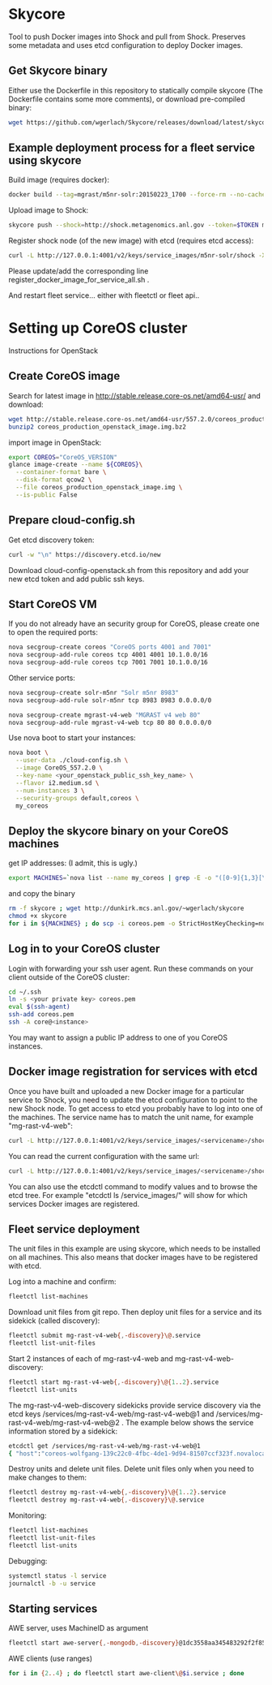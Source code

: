 # Skycore

Tool to push Docker images into Shock and pull from Shock. Preserves some metadata and uses etcd configuration to deploy Docker images.

## Get Skycore binary
Either use the Dockerfile in this repository to statically compile skycore (The Dockerfile contains some more comments), or download pre-compiled binary:

```bash
wget https://github.com/wgerlach/Skycore/releases/download/latest/skycore
```

## Example deployment process for a fleet service using skycore
Build image (requires docker):
```bash
docker build --tag=mgrast/m5nr-solr:20150223_1700 --force-rm --no-cache https://raw.githubusercontent.com/MG-RAST/myM5NR/master/solr/docker/Dockerfile
```
Upload image to Shock:
```bash
skycore push --shock=http://shock.metagenomics.anl.gov --token=$TOKEN mgrast/m5nr-solr:20150223_1700
```
Register shock node (of the new image) with etcd (requires etcd access):
```bash
curl -L http://127.0.0.1:4001/v2/keys/service_images/m5nr-solr/shock -XPUT -d value="shock.metagenomics.anl.gov/node/<node_id>"
```
Please update/add the corresponding line register_docker_image_for_service_all.sh .

And restart fleet service... either with fleetctl or fleet api..

# Setting up CoreOS cluster
Instructions for OpenStack

## Create CoreOS image

Search for latest image in http://stable.release.core-os.net/amd64-usr/ and download:
```bash
wget http://stable.release.core-os.net/amd64-usr/557.2.0/coreos_production_openstack_image.img.bz2
bunzip2 coreos_production_openstack_image.img.bz2
```

import image in OpenStack:
```bash
export COREOS="CoreOS_VERSION"
glance image-create --name ${COREOS}\
  --container-format bare \
  --disk-format qcow2 \
  --file coreos_production_openstack_image.img \
  --is-public False
```

## Prepare cloud-config.sh
Get etcd discovery token:
```bash
curl -w "\n" https://discovery.etcd.io/new
```

Download cloud-config-openstack.sh from this repository and add your new etcd token and add public ssh keys.

## Start CoreOS VM

If you do not already have an security group for CoreOS, please create one to open the required ports:
```bash
nova secgroup-create coreos "CoreOS ports 4001 and 7001"
nova secgroup-add-rule coreos tcp 4001 4001 10.1.0.0/16
nova secgroup-add-rule coreos tcp 7001 7001 10.1.0.0/16
```

Other service ports:
```bash
nova secgroup-create solr-m5nr "Solr m5nr 8983"
nova secgroup-add-rule solr-m5nr tcp 8983 8983 0.0.0.0/0

nova secgroup-create mgrast-v4-web "MGRAST v4 web 80"
nova secgroup-add-rule mgrast-v4-web tcp 80 80 0.0.0.0/0
```

Use nova boot to start your instances:
```bash
nova boot \
  --user-data ./cloud-config.sh \
  --image CoreOS_557.2.0 \
  --key-name <your_openstack_public_ssh_key_name> \
  --flavor i2.medium.sd \
  --num-instances 3 \
  --security-groups default,coreos \
  my_coreos
```

## Deploy the skycore binary on your CoreOS machines

get IP addresses: (I admit, this is ugly.)
```bash
export MACHINES=`nova list --name my_coreos | grep -E -o "([0-9]{1,3}[\.]){3}[0-9]{1,3}" | tr '\n' ' '` ; echo ${MACHINES}
```
and copy the binary
```bash
rm -f skycore ; wget http://dunkirk.mcs.anl.gov/~wgerlach/skycore
chmod +x skycore
for i in ${MACHINES} ; do scp -i coreos.pem -o StrictHostKeyChecking=no ./skycore core@${i}: ; done
```

## Log in to your CoreOS cluster

Login with forwarding your ssh user agent. Run these commands on your client outside of the CoreOS cluster:
```bash
cd ~/.ssh 
ln -s <your private key> coreos.pem
eval $(ssh-agent)
ssh-add coreos.pem
ssh -A core@<instance>
```
You may want to assign a public IP address to one of you CoreOS instances.

## Docker image registration for services with etcd
Once you have built and uploaded a new Docker image for a particular service to Shock, you need to update the etcd configuration to point to the new Shock node. To get access to etcd you probably have to log into one of the machines. The service name has to match the unit name, for example "mg-rast-v4-web":
```bash
curl -L http://127.0.0.1:4001/v2/keys/service_images/<servicename>/shock -XPUT -d value="shock.metagenomics.anl.gov/node/<node>"
```

You can read the current configuration with the same url:
```bash
curl -L http://127.0.0.1:4001/v2/keys/service_images/<servicename>/shock
```

You can also use the etcdctl command to modify values and to browse the etcd tree. For example "etcdctl ls /service_images/" will show for which services Docker images are registered.


## Fleet service deployment
The unit files in this example are using skycore, which needs to be installed on all machines. This also means that docker images have to be registered with etcd.

Log into a machine and confirm:
```bash
fleetctl list-machines
```

Download unit files from git repo. Then deploy unit files for a service and its sidekick (called discovery): 
```bash
fleetctl submit mg-rast-v4-web{,-discovery}\@.service
fleetctl list-unit-files
```

Start 2 instances of each of mg-rast-v4-web and mg-rast-v4-web-discovery:
```bash
fleetctl start mg-rast-v4-web{,-discovery}\@{1..2}.service
fleetctl list-units
```
The mg-rast-v4-web-discovery sidekicks provide service discovery via the etcd keys /services/mg-rast-v4-web/mg-rast-v4-web@1 and /services/mg-rast-v4-web/mg-rast-v4-web@2 . The example below shows the service information stored by a sidekick:

```bash
etcdctl get /services/mg-rast-v4-web/mg-rast-v4-web@1
{ "host":"coreos-wolfgang-139c22c0-4fbc-4de1-9d94-81507ccf323f.novalocal","port": 80,"COREOS_PRIVATE_IPV4":"10.1.12.67","COREOS_PUBLIC_IPV4":""}
```

Destroy units and delete unit files. Delete unit files only when you need to make changes to them:
```bash
fleetctl destroy mg-rast-v4-web{,-discovery}\@{1..2}.service
fleetctl destroy mg-rast-v4-web{,-discovery}\@.service
```

Monitoring:
```bash
fleetctl list-machines
fleetctl list-unit-files 
fleetctl list-units
```

Debugging:
```bash
systemctl status -l service
journalctl -b -u service
```

## Starting services
AWE server, uses MachineID as argument
```bash
fleetctl start awe-server{,-mongodb,-discovery}@1dc3558aa345483292f2f858de0e23e1.service
```
AWE clients (use ranges)
```bash
for i in {2..4} ; do fleetctl start awe-client\@$i.service ; done
```
